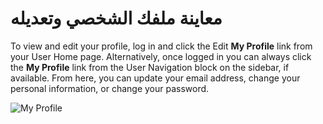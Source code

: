# معاينة ملفك الشخصي وتعديله

To view and edit your profile, log in and click the Edit **My Profile** link from your User Home page. Alternatively, once logged in you can always click the **My Profile** link from the User Navigation block on the sidebar, if available. From here, you can update your email address, change your personal information, or change your password.


![My Profile](images/chapter3/profile.png)